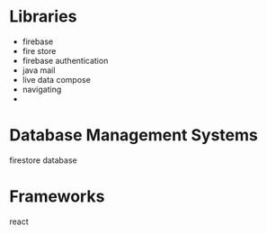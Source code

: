# Libraries

* firebase 
* fire store
* firebase authentication
* java mail
* live data compose
* navigating
* 

# Database Management Systems
firestore database

# Frameworks
react